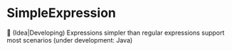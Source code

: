 # SimpleExpression
:bookmark: (Idea|Developing) Expressions simpler than regular expressions support most scenarios (under development: Java)
